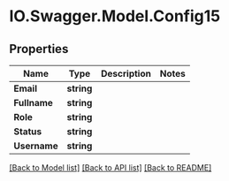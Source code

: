 # IO.Swagger.Model.Config15
## Properties

Name | Type | Description | Notes
------------ | ------------- | ------------- | -------------
**Email** | **string** |  | 
**Fullname** | **string** |  | 
**Role** | **string** |  | 
**Status** | **string** |  | 
**Username** | **string** |  | 

[[Back to Model list]](../README.md#documentation-for-models) [[Back to API list]](../README.md#documentation-for-api-endpoints) [[Back to README]](../README.md)

